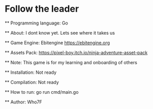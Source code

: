 # Follow the leader

** Programming language: Go

** About: I dont know yet. Lets see where it takes us

** Game Engine: Ebitengine https://ebitengine.org

** Assets Pack: https://pixel-boy.itch.io/ninja-adventure-asset-pack

** Note: This game is for my learning and onboarding of others

** Installation: Not ready

** Compilation: Not ready

** How to run: go run cmd/main.go

** Author: Who7F